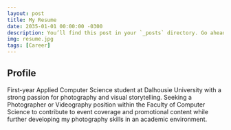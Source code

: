 ```yaml
---
layout: post
title: My Resume
date: 2035-01-01 00:00:00 -0300
description: You’ll find this post in your `_posts` directory. Go ahead and edit it and re-build the site to see your changes. # Add post description (optional)
img: resume.jpg
tags: [Career]
---
```

## Profile
First-year Applied Computer Science student at Dalhousie University with a strong passion
for photography and visual storytelling. Seeking a Photographer or Videography position
within the Faculty of Computer Science to contribute to event coverage and promotional
content while further developing my photography skills in an academic environment.
